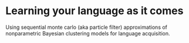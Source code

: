 # Learning your language as it comes

Using sequential monte carlo (aka particle filter) approximations of
nonparametric Bayesian clustering models for language acquisition.
